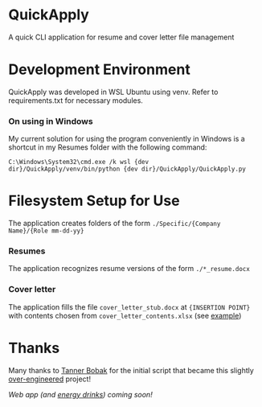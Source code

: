 # QuickApply
A quick CLI application for resume and cover letter file management

# Development Environment
QuickApply was developed in WSL Ubuntu using venv. Refer to requirements.txt for necessary modules.
### On using in Windows
My current solution for using the program conveniently in Windows is a shortcut in my Resumes folder with the following command:

`C:\Windows\System32\cmd.exe /k wsl {dev dir}/QuickApply/venv/bin/python {dev dir}/QuickApply/QuickApply.py`

# Filesystem Setup for Use
The application creates folders of the form `./Specific/{Company Name}/{Role mm-dd-yy}`
### Resumes
The application recognizes resume versions of the form `./*_resume.docx`
### Cover letter
The application fills the file `cover_letter_stub.docx` at `{INSERTION POINT}` with contents chosen from `cover_letter_contents.xlsx` (see [example](https://github.com/iveshenry18/QuickApply/blob/master/EXAMPLE_cover_letter_contents.xlsx))

# Thanks
Many thanks to [Tanner Bobak](https://github.com/tannerbobak) for the initial script that became this slightly [over-engineered](https://medium.com/better-programming/we-overengineered-a-teapot-c718251ce897) project!

_Web app (and [energy drinks](https://www.shlempo.com/)) coming soon!_
